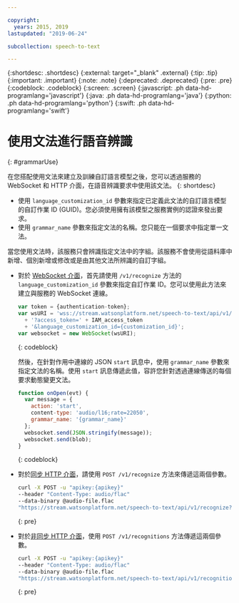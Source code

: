 ```yaml
---

copyright:
  years: 2015, 2019
lastupdated: "2019-06-24"

subcollection: speech-to-text

---
```


{:shortdesc: .shortdesc}
{:external: target="_blank" .external}
{:tip: .tip}
{:important: .important}
{:note: .note}
{:deprecated: .deprecated}
{:pre: .pre}
{:codeblock: .codeblock}
{:screen: .screen}
{:javascript: .ph data-hd-programlang='javascript'}
{:java: .ph data-hd-programlang='java'}
{:python: .ph data-hd-programlang='python'}
{:swift: .ph data-hd-programlang='swift'}

# 使用文法進行語音辨識
{: #grammarUse}

在您搭配使用文法來建立及訓練自訂語言模型之後，您可以透過服務的 WebSocket 和 HTTP 介面，在語音辨識要求中使用該文法。
{: shortdesc}

-   使用 `language_customization_id` 參數來指定已定義此文法的自訂語言模型的自訂作業 ID (GUID)。您必須使用擁有該模型之服務實例的認證來發出要求。
-   使用 `grammar_name` 參數來指定文法的名稱。您只能在一個要求中指定單一文法。

當您使用文法時，該服務只會辨識指定文法中的字組。該服務不會使用從語料庫中新增、個別新增或修改或是由其他文法所辨識的自訂字組。

-   對於 [WebSocket 介面](/docs/services/speech-to-text?topic=speech-to-text-websockets)，首先請使用 `/v1/recognize` 方法的 `language_customization_id` 參數來指定自訂作業 ID。您可以使用此方法來建立與服務的 WebSocket 連線。

    ```javascript
    var token = {authentication-token};
    var wsURI = 'wss://stream.watsonplatform.net/speech-to-text/api/v1/recognize'
      + '?access_token=' + IAM_access_token
      + '&language_customization_id={customization_id}';
    var websocket = new WebSocket(wsURI);
    ```
    {: codeblock}

    然後，在針對作用中連線的 JSON `start` 訊息中，使用 `grammar_name` 參數來指定文法的名稱。使用 `start` 訊息傳遞此值，容許您針對透過連線傳送的每個要求動態變更文法。

    ```javascript
    function onOpen(evt) {
      var message = {
        action: 'start',
        content-type: 'audio/l16;rate=22050',
        grammar_name: '{grammar_name}'
      };
      websocket.send(JSON.stringify(message));
      websocket.send(blob);
    }
    ```
    {: codeblock}
-   對於[同步 HTTP 介面](/docs/services/speech-to-text?topic=speech-to-text-http)，請使用 `POST /v1/recognize` 方法來傳遞這兩個參數。

    ```bash
    curl -X POST -u "apikey:{apikey}"
    --header "Content-Type: audio/flac"
    --data-binary @audio-file.flac
    "https://stream.watsonplatform.net/speech-to-text/api/v1/recognize?language_customization_id={customization_id}&grammar_name={grammar_name}"
    ```
    {: pre}
-   對於[非同步 HTTP 介面](/docs/services/speech-to-text?topic=speech-to-text-async)，使用 `POST /v1/recognitions` 方法傳遞這兩個參數。

    ```bash
    curl -X POST -u "apikey:{apikey}"
    --header "Content-Type: audio/flac"
    --data-binary @audio-file.flac
    "https://stream.watsonplatform.net/speech-to-text/api/v1/recognitions?language_customization_id={customization_id}&grammar_name={grammar_name}"
    ```
    {: pre}
